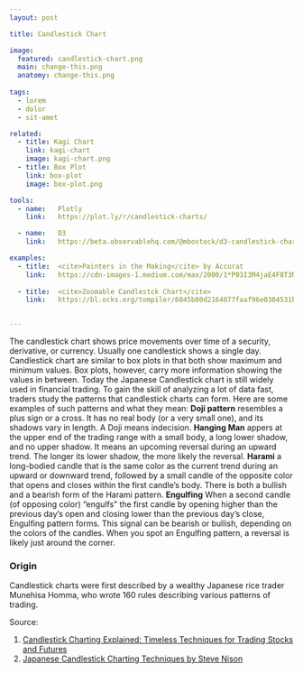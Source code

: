 ```yaml
---
layout: post

title: Candlestick Chart

image:
  featured: candlestick-chart.png
  main: change-this.png
  anatomy: change-this.png
  
tags:
  - lorem
  - dolor
  - sit-amet

related:
  - title: Kagi Chart
    link: kagi-chart
    image: kagi-chart.png
  - title: Box Plot
    link: box-plot
    image: box-plot.png

tools:
  - name:   Plotly
    link:   https://plot.ly/r/candlestick-charts/

  - name:   D3
    link:   https://beta.observablehq.com/@mbostock/d3-candlestick-chart

examples:
  - title:  <cite>Painters in the Making</cite> by Accurat
    link:   https://cdn-images-1.medium.com/max/2000/1*P03I3M4jaE4F8T3N67G39w.jpeg
    
  - title:  <cite>Zoomable Candlestck Chart</cite>
    link:   https://bl.ocks.org/tompiler/6045b80d2164077faaf96e0304531bba


---
```

The candlestick chart shows price movements over time of a security, derivative, or currency. Usually one candlestick shows a single day.
Candlestick chart are similar to box plots in that both show maximum and minimum values. Box plots, however, carry more information showing the values in between. Today the Japanese Candlestick chart is still widely used in financial trading. To gain the skill of analyzing a lot of data fast, traders study the patterns that candlestick charts can form. Here are some examples of such patterns and what they mean:
**Doji pattern** resembles a plus sign or a cross. It has no real body (or a very small one), and its shadows vary in length. A Doji means indecision.
**Hanging Man** appers at the upper end of the trading range with a small body, a long lower shadow, and no upper shadow. It means an upcoming reversal during an upward trend. The longer its lower shadow, the more likely the reversal.
**Harami** a long-bodied candle that is the same color as the current trend during an upward or downward trend, followed by a small candle of the opposite color that opens and closes within the first candle’s body. There is both a bullish and a bearish form of the Harami pattern.
**Engulfing** When a second candle (of opposing color) “engulfs” the first candle by opening higher than the previous day’s open and closing lower than the previous day’s close, Engulfing pattern forms. This signal can be bearish or bullish, depending on the colors of the candles. When you spot an Engulfing pattern, a reversal is likely just around the corner.

### Origin
Candlestick charts were first described by a wealthy Japanese rice trader Munehisa Homma, who wrote 160 rules describing various patterns of trading.

<!--more-->

Source:
1. [Candlestick Charting Explained: Timeless Techniques for Trading Stocks and Futures](http://wordpress1.rm7mills.com/notasaham/wp-content/uploads/sites/3/2017/08/Candlestick-Charting-Explained-Gregory-Morris.pdf)
2. [Japanese Candlestick Charting Techniques by Steve Nison](https://www.forexfactory.com/attachment.php/2269015?attachmentid=2269015&d=1492350521)
